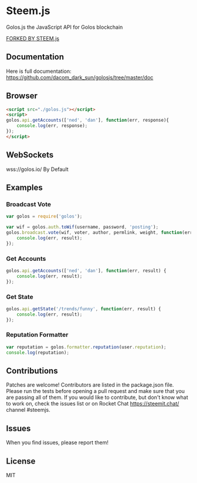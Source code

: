 # Steem.js
Golos.js the JavaScript API for Golos blockchain

[FORKED BY STEEM.js](https://github.com/adcpm/golos)

## Documentation 
Here is full documentation: https://github.com/dacom_dark_sun/golosjs/tree/master/doc

## Browser 
```html 
<script src="./golos.js"></script>
<script>
golos.api.getAccounts(['ned', 'dan'], function(err, response){
    console.log(err, response);
});
</script>
```

## WebSockets
wss://golos.io/ By Default<br/>

## Examples
### Broadcast Vote
```js
var golos = require('golos');

var wif = golos.auth.toWif(username, password, 'posting');
golos.broadcast.vote(wif, voter, author, permlink, weight, function(err, result) {
	console.log(err, result);
});
```

### Get Accounts
```js
golos.api.getAccounts(['ned', 'dan'], function(err, result) {
	console.log(err, result);
});
```

### Get State
```js 
golos.api.getState('/trends/funny', function(err, result) {
	console.log(err, result);
});
```

### Reputation Formatter
```js 
var reputation = golos.formatter.reputation(user.reputation);
console.log(reputation);
```

## Contributions
Patches are welcome! Contributors are listed in the package.json file. Please run the tests before opening a pull request and make sure that you are passing all of them. If you would like to contribute, but don't know what to work on, check the issues list or on Rocket Chat https://steemit.chat/ channel #steemjs.

## Issues
When you find issues, please report them!

## License
MIT